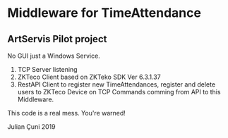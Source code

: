 # Middleware for TimeAttendance
## ArtServis Pilot project
No GUI just a Windows Service.

1. TCP Server listening
2. ZKTeco Client based on ZKTeko SDK Ver 6.3.1.37
3. RestAPI Client to register new TimeAttendances, register and delete users to ZKTeco Device on TCP Commands comming from API to this Middleware. 


This code is a real mess. You're warned!

Julian Çuni 2019
